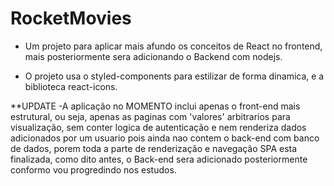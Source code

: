 # RocketMovies

- Um projeto para aplicar mais afundo os conceitos de React no frontend, mais posteriormente sera adicionando o Backend com nodejs.

- O projeto usa o styled-components para estilizar de forma dinamica, e a biblioteca react-icons.

\*\*UPDATE
-A aplicação no MOMENTO inclui apenas o front-end mais estrutural, ou seja, apenas as paginas com 'valores' arbitrarios para visualização, sem conter logica de autenticação e nem renderiza dados adicionados por um usuario pois ainda nao contem o back-end com banco de dados, porem toda a parte de renderização e navegação SPA esta finalizada, como dito antes, o Back-end sera adicionado posteriormente conformo vou progredindo nos estudos.
